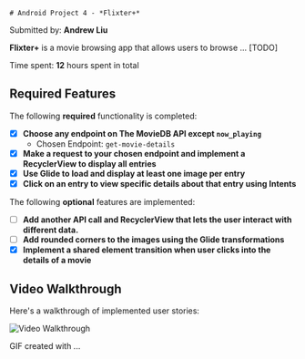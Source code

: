     # Android Project 4 - *Flixter+*

Submitted by: **Andrew Liu**

**Flixter+** is a movie browsing app that allows users to browse ... [TODO] 

Time spent: **12** hours spent in total

## Required Features

The following **required** functionality is completed:

- [X] **Choose any endpoint on The MovieDB API except `now_playing`**
  - Chosen Endpoint: `get-movie-details`
- [X] **Make a request to your chosen endpoint and implement a RecyclerView to display all entries**
- [X] **Use Glide to load and display at least one image per entry**
- [X] **Click on an entry to view specific details about that entry using Intents**

The following **optional** features are implemented:

- [ ] **Add another API call and RecyclerView that lets the user interact with different data.** 
- [ ] **Add rounded corners to the images using the Glide transformations**
- [X] **Implement a shared element transition when user clicks into the details of a movie**

## Video Walkthrough

Here's a walkthrough of implemented user stories:

<img src='https://media.giphy.com/media/0yVP03AWPYXrkiX3Um/giphy.gif' title='Video Walkthrough' width='' alt='Video Walkthrough' />

<!-- Replace this with whatever GIF tool you used! -->
GIF created with ...  
<!-- Recommended tools:
[LiceCap](https://www.cockos.com/licecap/) for Windows

## Notes

It was difficult to see which onClick function ran when interacting with a movie. My endpoint also had no need to implement as a RecyclerView, since it was only one item. It was also interesting to see how API calls are processed. 

## License
    Copyright 2022 Andrew Liu

    Licensed under the Apache License, Version 2.0 (the "License");
    you may not use this file except in compliance with the License.
    You may obtain a copy of the License at

        http://www.apache.org/licenses/LICENSE-2.0

    Unless required by applicable law or agreed to in writing, software
    distributed under the License is distributed on an "AS IS" BASIS,
    WITHOUT WARRANTIES OR CONDITIONS OF ANY KIND, either express or implied.
    See the License for the specific language governing permissions and
    limitations under the License.
    
## License
    Copyright 2022 Andrew Liu

    Licensed under the Apache License, Version 2.0 (the "License");
    you may not use this file except in compliance with the License.
    You may obtain a copy of the License at

        http://www.apache.org/licenses/LICENSE-2.0

    Unless required by applicable law or agreed to in writing, software
    distributed under the License is distributed on an "AS IS" BASIS,
    WITHOUT WARRANTIES OR CONDITIONS OF ANY KIND, either express or implied.
    See the License for the specific language governing permissions and
    limitations under the License.
